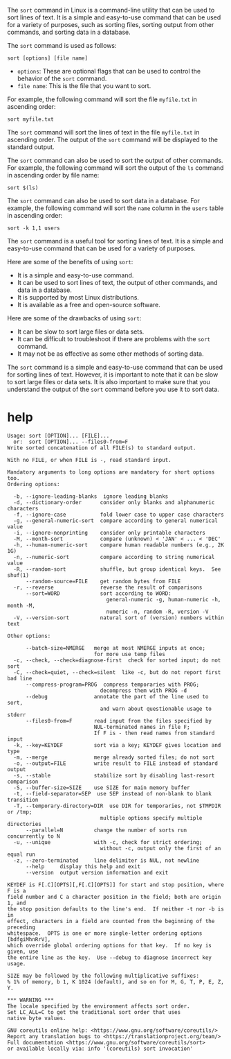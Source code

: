 The `sort` command in Linux is a command-line utility that can be used to sort lines of text. It is a simple and easy-to-use command that can be used for a variety of purposes, such as sorting files, sorting output from other commands, and sorting data in a database.

The `sort` command is used as follows:

```
sort [options] [file name]
```

* `options`: These are optional flags that can be used to control the behavior of the `sort` command.
* `file name`: This is the file that you want to sort.

For example, the following command will sort the file `myfile.txt` in ascending order:

```
sort myfile.txt
```

The `sort` command will sort the lines of text in the file `myfile.txt` in ascending order. The output of the `sort` command will be displayed to the standard output.

The `sort` command can also be used to sort the output of other commands. For example, the following command will sort the output of the `ls` command in ascending order by file name:

```
sort $(ls)
```

The `sort` command can also be used to sort data in a database. For example, the following command will sort the `name` column in the `users` table in ascending order:

```
sort -k 1,1 users
```

The `sort` command is a useful tool for sorting lines of text. It is a simple and easy-to-use command that can be used for a variety of purposes.

Here are some of the benefits of using `sort`:

* It is a simple and easy-to-use command.
* It can be used to sort lines of text, the output of other commands, and data in a database.
* It is supported by most Linux distributions.
* It is available as a free and open-source software.

Here are some of the drawbacks of using `sort`:

* It can be slow to sort large files or data sets.
* It can be difficult to troubleshoot if there are problems with the `sort` command.
* It may not be as effective as some other methods of sorting data.

The `sort` command is a simple and easy-to-use command that can be used for sorting lines of text. However, it is important to note that it can be slow to sort large files or data sets. It is also important to make sure that you understand the output of the `sort` command before you use it to sort data.

# help 

```
Usage: sort [OPTION]... [FILE]...
  or:  sort [OPTION]... --files0-from=F
Write sorted concatenation of all FILE(s) to standard output.

With no FILE, or when FILE is -, read standard input.

Mandatory arguments to long options are mandatory for short options too.
Ordering options:

  -b, --ignore-leading-blanks  ignore leading blanks
  -d, --dictionary-order      consider only blanks and alphanumeric characters
  -f, --ignore-case           fold lower case to upper case characters
  -g, --general-numeric-sort  compare according to general numerical value
  -i, --ignore-nonprinting    consider only printable characters
  -M, --month-sort            compare (unknown) < 'JAN' < ... < 'DEC'
  -h, --human-numeric-sort    compare human readable numbers (e.g., 2K 1G)
  -n, --numeric-sort          compare according to string numerical value
  -R, --random-sort           shuffle, but group identical keys.  See shuf(1)
      --random-source=FILE    get random bytes from FILE
  -r, --reverse               reverse the result of comparisons
      --sort=WORD             sort according to WORD:
                                general-numeric -g, human-numeric -h, month -M,
                                numeric -n, random -R, version -V
  -V, --version-sort          natural sort of (version) numbers within text

Other options:

      --batch-size=NMERGE   merge at most NMERGE inputs at once;
                            for more use temp files
  -c, --check, --check=diagnose-first  check for sorted input; do not sort
  -C, --check=quiet, --check=silent  like -c, but do not report first bad line
      --compress-program=PROG  compress temporaries with PROG;
                              decompress them with PROG -d
      --debug               annotate the part of the line used to sort,
                              and warn about questionable usage to stderr
      --files0-from=F       read input from the files specified by
                            NUL-terminated names in file F;
                            If F is - then read names from standard input
  -k, --key=KEYDEF          sort via a key; KEYDEF gives location and type
  -m, --merge               merge already sorted files; do not sort
  -o, --output=FILE         write result to FILE instead of standard output
  -s, --stable              stabilize sort by disabling last-resort comparison
  -S, --buffer-size=SIZE    use SIZE for main memory buffer
  -t, --field-separator=SEP  use SEP instead of non-blank to blank transition
  -T, --temporary-directory=DIR  use DIR for temporaries, not $TMPDIR or /tmp;
                              multiple options specify multiple directories
      --parallel=N          change the number of sorts run concurrently to N
  -u, --unique              with -c, check for strict ordering;
                              without -c, output only the first of an equal run
  -z, --zero-terminated     line delimiter is NUL, not newline
      --help     display this help and exit
      --version  output version information and exit

KEYDEF is F[.C][OPTS][,F[.C][OPTS]] for start and stop position, where F is a
field number and C a character position in the field; both are origin 1, and
the stop position defaults to the line's end.  If neither -t nor -b is in
effect, characters in a field are counted from the beginning of the preceding
whitespace.  OPTS is one or more single-letter ordering options [bdfgiMhnRrV],
which override global ordering options for that key.  If no key is given, use
the entire line as the key.  Use --debug to diagnose incorrect key usage.

SIZE may be followed by the following multiplicative suffixes:
% 1% of memory, b 1, K 1024 (default), and so on for M, G, T, P, E, Z, Y.

*** WARNING ***
The locale specified by the environment affects sort order.
Set LC_ALL=C to get the traditional sort order that uses
native byte values.

GNU coreutils online help: <https://www.gnu.org/software/coreutils/>
Report any translation bugs to <https://translationproject.org/team/>
Full documentation <https://www.gnu.org/software/coreutils/sort>
or available locally via: info '(coreutils) sort invocation'
```


